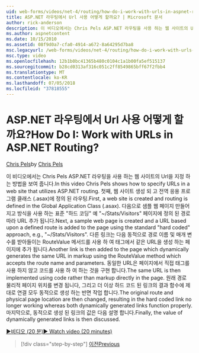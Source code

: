 ```yaml
---
uid: web-forms/videos/net-4/routing/how-do-i-work-with-urls-in-aspnet-routing
title: ASP.NET 라우팅에서 Url 사용 어떻게 할까요? | Microsoft 문서
author: rick-anderson
description: 이 비디오에서는 Chris Pels ASP.NET 라우팅을 사용 하는 웹 사이트의 Url을 지정 하는 방법을 보여 줍니다. 첫째, 웹 사이트 생성 되 고는 Gl.에 정의 된 라우팅...
ms.author: aspnetcontent
ms.date: 10/15/2010
ms.assetid: 08f9d0a7-cfa0-4914-a672-8a64295d7ba8
msc.legacyurl: /web-forms/videos/net-4/routing/how-do-i-work-with-urls-in-aspnet-routing
msc.type: video
ms.openlocfilehash: 12b1b0bc41365b480c0104c1a1b00fa5ef515137
ms.sourcegitcommit: b28cd0313af316c051c2ff8549865bff67f2fbb4
ms.translationtype: MT
ms.contentlocale: ko-KR
ms.lasthandoff: 07/05/2018
ms.locfileid: "37818555"
---
```

<a name="how-do-i-work-with-urls-in-aspnet-routing"></a><span data-ttu-id="9d27a-105">ASP.NET 라우팅에서 Url 사용 어떻게 할까요?</span><span class="sxs-lookup"><span data-stu-id="9d27a-105">How Do I: Work with URLs in ASP.NET Routing?</span></span>
====================
<span data-ttu-id="9d27a-106">[Chris Pels](https://twitter.com/chrispels)</span><span class="sxs-lookup"><span data-stu-id="9d27a-106">by [Chris Pels](https://twitter.com/chrispels)</span></span>

<span data-ttu-id="9d27a-107">이 비디오에서는 Chris Pels ASP.NET 라우팅을 사용 하는 웹 사이트의 Url을 지정 하는 방법을 보여 줍니다.</span><span class="sxs-lookup"><span data-stu-id="9d27a-107">In this video Chris Pels shows how to specify URLs in a web site that utilizes ASP.NET routing.</span></span> <span data-ttu-id="9d27a-108">첫째, 웹 사이트 생성 되 고 전역 응용 프로그램 클래스 (.asax)에 정의 된 라우팅.</span><span class="sxs-lookup"><span data-stu-id="9d27a-108">First, a web site is created and routing is defined in the Global Application Class (.asax).</span></span> <span data-ttu-id="9d27a-109">다음으로 샘플 웹 페이지 만들어지고 방식을 사용 하는 표준 "하드 코딩" 예 "~/Stats/Visitors" 페이지에 정의 된 경로 따라 URL 추가 됩니다.</span><span class="sxs-lookup"><span data-stu-id="9d27a-109">Next, a sample web page is created and a URL based upon a defined route is added to the page using the standard "hard coded" approach, e.g., "~/Stats/Visitors".</span></span> <span data-ttu-id="9d27a-110">다른 링크는 다음 동적으로 경로 이름 및 매개 변수를 받아들이는 RouteValue 메서드를 사용 하 여 태그에서 같은 URL을 생성 하는 페이지에 추가 됩니다.</span><span class="sxs-lookup"><span data-stu-id="9d27a-110">Another link is then added to the page which dynamically generates the same URL in markup using the RouteValue method which accepts the route name and parameters.</span></span> <span data-ttu-id="9d27a-111">동일한 URL은 페이지에서 직접 태그를 사용 하지 않고 코드를 사용 하 여 하는 것을 구현 합니다.</span><span class="sxs-lookup"><span data-stu-id="9d27a-111">The same URL is then implemented using code rather than markup directly in the page.</span></span> <span data-ttu-id="9d27a-112">원래 경로 물리적 페이지 위치를 변경 됩니다, 그리고 더 이상 하드 코드 된 링크의 결과 함수에 제대로 연결 모두 동적으로 생성 하는 반면 작업 합니다.</span><span class="sxs-lookup"><span data-stu-id="9d27a-112">The original route and physical page location are then changed, resulting in the hard coded link no longer working whereas both dynamically generated links function properly.</span></span> <span data-ttu-id="9d27a-113">마지막으로, 동적으로 생성 된 링크의 값은 다음 설명 합니다.</span><span class="sxs-lookup"><span data-stu-id="9d27a-113">Finally, the value of dynamically generated links is then discussed.</span></span>

[<span data-ttu-id="9d27a-114">&#9654;비디오 (20 분)</span><span class="sxs-lookup"><span data-stu-id="9d27a-114">&#9654; Watch video (20 minutes)</span></span>](https://channel9.msdn.com/Blogs/ASP-NET-Site-Videos/how-do-i-work-with-urls-in-aspnet-routing)

> [!div class="step-by-step"]
> [<span data-ttu-id="9d27a-115">이전</span><span class="sxs-lookup"><span data-stu-id="9d27a-115">Previous</span></span>](how-do-i-use-routing-with-aspnet-web-forms.md)
